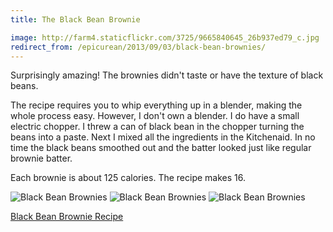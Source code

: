 ```yaml
---
title: The Black Bean Brownie

image: http://farm4.staticflickr.com/3725/9665840645_26b937ed79_c.jpg
redirect_from: /epicurean/2013/09/03/black-bean-brownies/
---
```


Surprisingly amazing! The brownies didn't taste or have the texture of black beans.

The recipe requires you to whip everything up in a blender, making the whole process easy. However, I don't own a blender. I do have a small electric chopper. I threw a can of black bean in the chopper turning the beans into a paste. Next I mixed all the ingredients in the Kitchenaid. In no time the black beans smoothed out and the batter looked just like regular brownie batter.

Each brownie is about 125 calories. The recipe makes 16.

<div class="photos">
<img src="http://farm4.staticflickr.com/3725/9665840645_26b937ed79_c.jpg" class="img-half" alt="Black Bean Brownies">
<img src="http://farm8.staticflickr.com/7369/9669075276_84cdd89576_c.jpg" class="img-half" alt="Black Bean Brownies">
<img src="http://farm6.staticflickr.com/5347/9665841991_a97456ee19_b.jpg" alt="Black Bean Brownies">
</div>

[Black Bean Brownie Recipe](http://mmmisformommy.com/2011/05/legendary-black-bean-brownie.html)
